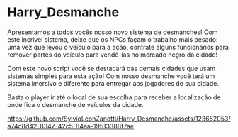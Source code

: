 # Harry_Desmanche

Apresentamos a todos vocês nosso novo sistema de desmanches! Com este incrivel sistema, deixe que os NPCs façam o trabalho mais pesado: uma vez que levou o veículo para a ação, contrate alguns funcionários para remover partes do veículo para vendê-las no mercado negro da cidade!

Com este novo script você se destacará das demais cidades que usam sistemas simples para esta ação! Com nosso desmanche você terá um sistema imersivo e diferente para entregar aos jogadores de sua cidade.

Basta o player ir até o local de sua escolha para receber a localização de onde fica o desmanche de veículos da cidade.

https://github.com/SylvioLeonZanotti/Harry_Desmanche/assets/123652053/a74c8d42-8347-42c5-84aa-19f83388f7ae

